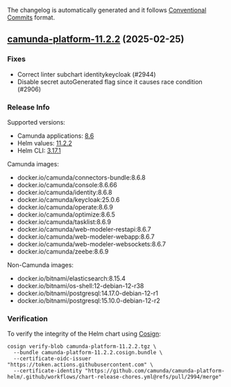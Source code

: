 The changelog is automatically generated and it follows [Conventional Commits](https://www.conventionalcommits.org/en/v1.0.0/) format.

## [camunda-platform-11.2.2](https://github.com/camunda/camunda-platform-helm/releases/tag/camunda-platform-11.2.2) (2025-02-25)

### Fixes

- Correct linter subchart identitykeycloak (#2944)
- Disable secret autoGenerated flag since it causes race condition (#2906)

<!-- generated by git-cliff -->
### Release Info

Supported versions:

- Camunda applications: [8.6](https://github.com/camunda/camunda-platform/releases?q=tag%3A8.6&expanded=true)
- Helm values: [11.2.2](https://artifacthub.io/packages/helm/camunda/camunda-platform/11.2.2#parameters)
- Helm CLI: [3.17.1](https://github.com/helm/helm/releases/tag/v3.17.1)

Camunda images:

- docker.io/camunda/connectors-bundle:8.6.8
- docker.io/camunda/console:8.6.66
- docker.io/camunda/identity:8.6.8
- docker.io/camunda/keycloak:25.0.6
- docker.io/camunda/operate:8.6.9
- docker.io/camunda/optimize:8.6.5
- docker.io/camunda/tasklist:8.6.9
- docker.io/camunda/web-modeler-restapi:8.6.7
- docker.io/camunda/web-modeler-webapp:8.6.7
- docker.io/camunda/web-modeler-websockets:8.6.7
- docker.io/camunda/zeebe:8.6.9

Non-Camunda images:

- docker.io/bitnami/elasticsearch:8.15.4
- docker.io/bitnami/os-shell:12-debian-12-r38
- docker.io/bitnami/postgresql:14.17.0-debian-12-r1
- docker.io/bitnami/postgresql:15.10.0-debian-12-r2

### Verification

To verify the integrity of the Helm chart using [Cosign](https://docs.sigstore.dev/signing/quickstart/):

```shell
cosign verify-blob camunda-platform-11.2.2.tgz \
  --bundle camunda-platform-11.2.2.cosign.bundle \
  --certificate-oidc-issuer "https://token.actions.githubusercontent.com" \
  --certificate-identity "https://github.com/camunda/camunda-platform-helm/.github/workflows/chart-release-chores.yml@refs/pull/2994/merge"
```
